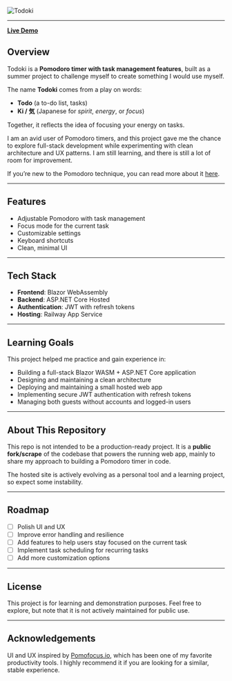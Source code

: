 ![Todoki](https://github.com/user-attachments/assets/d5fdfd06-38f0-46d7-bd49-a42a4e9dbbc4)  

---

[**Live Demo**](https://todoki.up.railway.app/)  

## Overview  

Todoki is a **Pomodoro timer with task management features**, built as a summer project to challenge myself to create something I would use myself.  

The name **Todoki** comes from a play on words:  
- **Todo** (a to-do list, tasks)  
- **Ki / 気** (Japanese for *spirit*, *energy*, or *focus*)  

Together, it reflects the idea of focusing your energy on tasks.  

I am an avid user of Pomodoro timers, and this project gave me the chance to explore full-stack development while experimenting with clean architecture and UX patterns. I am still learning, and there is still a lot of room for improvement.

If you’re new to the Pomodoro technique, you can read more about it [here](https://en.wikipedia.org/wiki/Pomodoro_Technique).  

---

## Features  

- Adjustable Pomodoro with task management
- Focus mode for the current task
- Customizable settings
- Keyboard shortcuts
- Clean, minimal UI

---

## Tech Stack  

- **Frontend**: Blazor WebAssembly
- **Backend**: ASP.NET Core Hosted
- **Authentication**: JWT with refresh tokens
- **Hosting**: Railway App Service

---

## Learning Goals  

This project helped me practice and gain experience in:  

- Building a full-stack Blazor WASM + ASP.NET Core application
- Designing and maintaining a clean architecture
- Deploying and maintaining a small hosted web app
- Implementing secure JWT authentication with refresh tokens
- Managing both guests without accounts and logged-in users

---

## About This Repository  

This repo is not intended to be a production-ready project.
It is a **public fork/scrape** of the codebase that powers the running web app, mainly to share my approach to building a Pomodoro timer in code.

The hosted site is actively evolving as a personal tool and a learning project, so expect some instability.

---

## Roadmap  

- [ ] Polish UI and UX  
- [ ] Improve error handling and resilience
- [ ] Add features to help users stay focused on the current task  
- [ ] Implement task scheduling for recurring tasks
- [ ] Add more customization options

---

## License  

This project is for learning and demonstration purposes. Feel free to explore, but note that it is not actively maintained for public use.  

---

## Acknowledgements  

UI and UX inspired by [Pomofocus.io](https://pomofocus.io/), which has been one of my favorite productivity tools. I highly recommend it if you are looking for a similar, stable experience.

